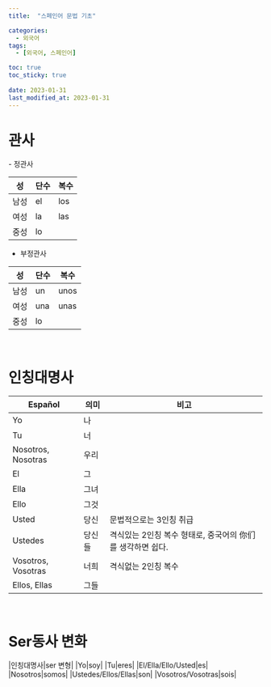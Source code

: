 ```yaml
---
title:  "스페인어 문법 기초"

categories:
  - 외국어
tags:
  - [외국어, 스페인어]

toc: true
toc_sticky: true
 
date: 2023-01-31
last_modified_at: 2023-01-31
---
```


<h1><b>관사</b></h1>
- 정관사  

|성|단수|복수|
|---|---|---|
|남성|el|los|
|여성|la|las|
|중성|lo||

- 부정관사

|성|단수|복수|
|---|---|---|
|남성|un|unos|
|여성|una|unas|
|중성|lo||

<br/>

<h1><b>인칭대명사</b></h1>

|Español|의미|비고|
|---|---|---|
|Yo|나||
|Tu|너||
|Nosotros, Nosotras|우리||
|El|그||
|Ella|그녀||
|Ello|그것|
|Usted|당신|문법적으로는 3인칭 취급|
|Ustedes|당신들|격식있는 2인칭 복수 형태로, 중국어의 你们를 생각하면 쉽다.|
|Vosotros, Vosotras|너희|격식없는 2인칭 복수|
|Ellos, Ellas|그들||

<br/>

<h1><b>Ser동사 변화</b></h1>

|인칭대명사|ser 변형|
|Yo|soy|
|Tu|eres|
|El/Ella/Ello/Usted|es|
|Nosotros|somos|
|Ustedes/Ellos/Ellas|son|
|Vosotros/Vosotras|sois|
